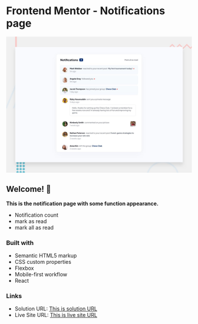 # Frontend Mentor - Notifications page

![Design preview for the Notifications page coding challenge](./design/desktop-preview.jpg)

## Welcome! 👋

**This is the notification page with some function appearance.**

- Notification count
- mark as read
- mark all as read

### Built with

- Semantic HTML5 markup
- CSS custom properties
- Flexbox
- Mobile-first workflow
- React

### Links

- Solution URL: [This is solution URL](https://www.frontendmentor.io/challenges/notifications-page-DqK5QAmKbC/hub/notificationpagemain-using-html-css-javascript-react-YtYpuazkDT)
- Live Site URL: [This is live site URL](https://nue-notification-page-advance.netlify.app/)